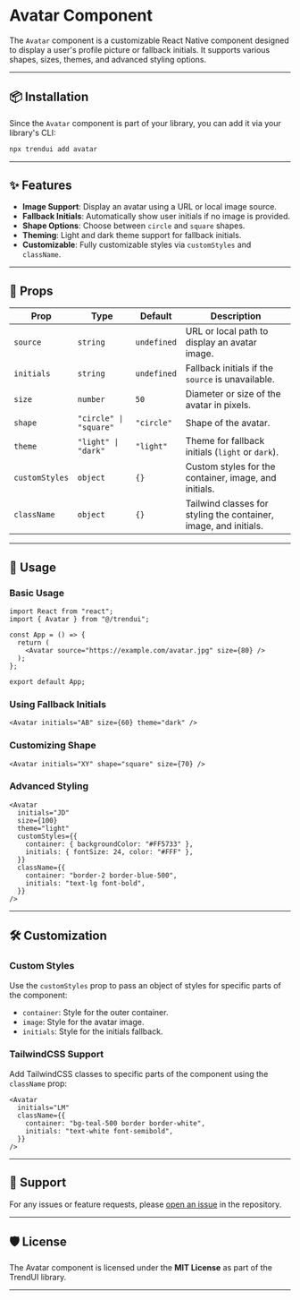 # Avatar Component

The `Avatar` component is a customizable React Native component designed to display a user's profile picture or fallback initials. It supports various shapes, sizes, themes, and advanced styling options.

---

## 📦 Installation

Since the `Avatar` component is part of your library, you can add it via your library's CLI:

```bash
npx trendui add avatar
```

---

## ✨ Features

- **Image Support**: Display an avatar using a URL or local image source.
- **Fallback Initials**: Automatically show user initials if no image is provided.
- **Shape Options**: Choose between `circle` and `square` shapes.
- **Theming**: Light and dark theme support for fallback initials.
- **Customizable**: Fully customizable styles via `customStyles` and `className`.

---

## 🔧 Props

| Prop            | Type                  | Default     | Description                                                     |
|------------------|-----------------------|-------------|-----------------------------------------------------------------|
| `source`        | `string`              | `undefined` | URL or local path to display an avatar image.                   |
| `initials`      | `string`              | `undefined` | Fallback initials if the `source` is unavailable.              |
| `size`          | `number`              | `50`        | Diameter or size of the avatar in pixels.                      |
| `shape`         | `"circle" \| "square"`| `"circle"`  | Shape of the avatar.                                           |
| `theme`         | `"light" \| "dark"`   | `"light"`   | Theme for fallback initials (`light` or `dark`).               |
| `customStyles`  | `object`              | `{}`        | Custom styles for the container, image, and initials.          |
| `className`     | `object`              | `{}`        | Tailwind classes for styling the container, image, and initials.|

---

## 🚀 Usage

### Basic Usage
```tsx
import React from "react";
import { Avatar } from "@/trendui";

const App = () => {
  return (
    <Avatar source="https://example.com/avatar.jpg" size={80} />
  );
};

export default App;
```

### Using Fallback Initials
```tsx
<Avatar initials="AB" size={60} theme="dark" />
```

### Customizing Shape
```tsx
<Avatar initials="XY" shape="square" size={70} />
```

### Advanced Styling
```tsx
<Avatar
  initials="JD"
  size={100}
  theme="light"
  customStyles={{
    container: { backgroundColor: "#FF5733" },
    initials: { fontSize: 24, color: "#FFF" },
  }}
  className={{
    container: "border-2 border-blue-500",
    initials: "text-lg font-bold",
  }}
/>
```

---

## 🛠 Customization

### Custom Styles
Use the `customStyles` prop to pass an object of styles for specific parts of the component:

- `container`: Style for the outer container.
- `image`: Style for the avatar image.
- `initials`: Style for the initials fallback.

### TailwindCSS Support
Add TailwindCSS classes to specific parts of the component using the `className` prop:

```tsx
<Avatar
  initials="LM"
  className={{
    container: "bg-teal-500 border border-white",
    initials: "text-white font-semibold",
  }}
/>
```

---

## 💬 Support

For any issues or feature requests, please [open an issue](https://github.com/trendui/react-native/issues) in the repository.

---

## 🛡 License

The Avatar component is licensed under the **MIT License** as part of the TrendUI library.

---